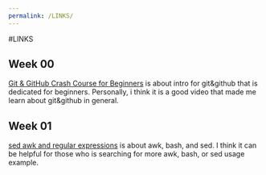 ```yaml
---
permalink: /LINKS/
---
```

#LINKS
## Week 00
[Git & GitHub Crash Course for Beginners](https://www.youtube.com/watch?v=SWYqp7iY_Tc) is about intro for git&github that is dedicated for beginners. 
Personally, i think it is a good video that made me learn about git&github in general.
## Week 01
[sed awk and regular expressions](https://eriqande.github.io/eca-bioinf-handbook/sed-awk-and-regular-expressions.html) is about awk, bash, and sed. 
I think it can be helpful for those who is searching for more awk, bash, or sed usage example.
